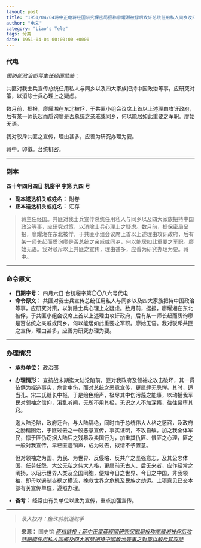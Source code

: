 ```yaml
---
layout: post
title: "1951/04/04蒋中正电蒋经国研究保密局报称廖耀湘被俘后攻讦总统任用私人同乡及四大家族把持中国政治等事之对策以驳斥其攻讦"
author: "电文"
category: "Liao's Tele"
tags: 分类
date: 1951-04-04 00:00:00 +0000
---
```

### 代电

*国防部政治部蒋主任经国勋鉴*：

共匪对我士兵宣传总统任用私人与同乡以及四大家族把持中国政治等事，应研究对策，以消除士兵心理上之疑虑。

数月前，据报，廖耀湘在东北被俘，于共匪小组会议席上首以上述理由攻讦政府，后有某一师长起而质询廖是否总统之亲戚或同乡，何以能居如此重要之军职。廖始无语。

我对驳斥共匪之宣传，理由甚多，应善为研究办理为要。

蒋中。卯徵。台统机密。

------
### 副本

**四十年四月四日**
**机密甲 字第 九四 号**

- **副本送达机关或姓名：** 附卷
- **正本送达机关或姓名：** 汇存

> 蒋主任经国。共匪对我士兵宣传总统任用私人与同乡以及四大家族把持中国政治等事，应研究对策，以消除士兵心理上之疑虑。数月前，据保密局呈报，廖耀湘在东北被俘，于共匪小组会议席上首以上述理由攻讦政府，后有某一师长起而质询廖是否总统之亲戚或同乡，何以能居如此重要之军职。廖始无语。我对驳斥以上共匪之宣传，理由甚多，应善为研究办理为要。蒋中。

---
### 命令原文

- **日期字号：** 四月六日 台统秘字第〇〇八六号代电
- **命令原文：** 共匪对我士兵宣传总统任用私人与同乡以及四大家族把持中国政治等事，应研究对策，以消除士兵心理上之疑虑。数月前，据报，廖耀湘在东北被俘，于共匪小组会议席上首以上述理由攻讦政府，后有某一师长起而质询廖是否总统之亲戚或同乡，何以能居如此重要之军职。廖始无语。我对驳斥共匪之宣传，理由甚多，应善为研究办理为要。

---
### 办理情况

- **承办单位：** 政治部
- **办理情形：**
    查抗战末期迄大陆沦陷前，匪对我政府及领袖之攻击破坏，其一贯伎俩为捏造事实，危言中伤，而对总统之恶意宣传，更属肆无忌惮。其时，适当孔、宋二氏继长中枢，于是绘色绘声，极尽其中伤污蔑之能事，以动摇我军民对领袖之信仰，淆乱听闻，无所不用其极，无识之人不加深察，往往易堕其窍。

    迄大陆沦陷，政府迁台，与大陆隔绝，同时由于总统伟大人格之感召，及政府之励精图治，于匪过去之一般恶意宣传，事实证明，不攻自破。加之我全体军民，懔于匪伪窃据大陆后之残暴及卖国行为，加重其仇匪、恨匪之心理，匪之一般对我宣传，早已匿迹销声，成为过去，拟请不予置意。

    但对领袖之为国、为民、为世界、反侵略、反共产之坚强意志，及其公忠体国、任劳任怨、大公无私之伟大人格，更属前无古人、后无来者，应作经常之阐扬，以昭示世界人类及全国同胞，便知今日之世界、今日之中国，非我领袖，即毋以遏制赤祸之横流，挽救世界之危机及民族之劫运。上项意见已交本部有关宣传单位，遵照办理。

- **备考：**
    经常由有关单位以此为宣传，重点加强宣传。

---
> *录入校对：鱼珠前航道舵手*

> **来源：** 国史馆 [*原档链接：蔣中正電蔣經國研究保密局报称廖耀湘被俘后攻訐總統任用私人同鄉及四大家族把持中國政治等事之對策以駁斥其攻訐*](https://ahonline.drnh.gov.tw/index.php?act=Display/image/5894481z=oLgYA#310b)
